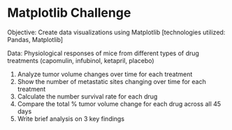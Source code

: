 # Matplotlib Challenge

Objective: Create data visualizations using Matplotlib [technologies utilized: Pandas, Matplotlib]

Data: Physiological responses of mice from different types of drug treatments (capomulin, infubinol, ketapril, placebo)

1. Analyze tumor volume changes over time for each treatment
2. Show the number of metastatic sites changing over time for each treatment
3. Calculate the number survival rate for each drug
4. Compare the total % tumor volume change for each drug across all 45 days
5. Write brief analysis on 3 key findings


